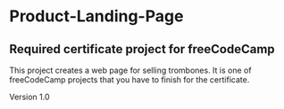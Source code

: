 # Product-Landing-Page

<h2>Required certificate project for freeCodeCamp</h2>
<p>This project creates a web page for selling trombones.  It is one of freeCodeCamp projects that you have to finish for the certificate.</p>
<p>Version 1.0</p>
